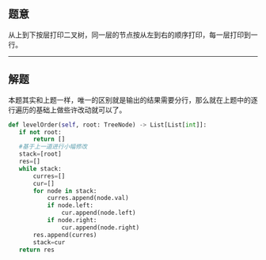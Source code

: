 ## 题意

从上到下按层打印二叉树，同一层的节点按从左到右的顺序打印，每一层打印到一行。

---
## 解题

 本题其实和上题一样，唯一的区别就是输出的结果需要分行，那么就在上题中的逐行遍历的基础上做些许改动就可以了。
 
 ```python
def levelOrder(self, root: TreeNode) -> List[List[int]]:
	if not root:
		return []
	#基于上一道进行小幅修改
	stack=[root]
	res=[]
	while stack:
		curres=[]
		cur=[]
		for node in stack:
			curres.append(node.val)
			if node.left:
				cur.append(node.left)
			if node.right:
				cur.append(node.right)
		res.append(curres)
		stack=cur
	return res
 ```